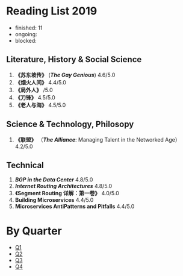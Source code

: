Reading List 2019
========================

* finished: 11
* ongoing:
* blocked:

## Literature, History & Social Science

1. **《苏东坡传》** (***The Gay Genious***) 4.6/5.0
1. **《烟火人间》** 4.4/5.0
1. **《局外人》** /5.0
1. **《刀锋》** 4.5/5.0
1. **《老人与海》** 4.5/5.0

## Science & Technology, Philosopy

1. **《联盟》** （***The Alliance***: Managing Talent in the Networked Age） 4.2/5.0

## Technical

1. ***BGP in the Data Center*** 4.8/5.0
1. ***Internet Routing Architectures*** 4.8/5.0
1. **《Segment Routing 详解：第一卷》** 4.0/5.0
1. **Building Microservices** 4.4/5.0
1. **Microservices AntiPatterns and Pitfalls** 4.4/5.0

# By Quarter
- [Q1](Q1.md)
- [Q2](Q2.md)
- [Q3](Q3.md)
- [Q4](Q4.md)
